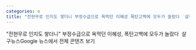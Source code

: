 ```yaml
---
categories: e
title: "전현무로 인지도 쌓더니 부정수급으로 욕먹던 이혜성 폭탄고백에 모두가 놀랐다  살구뉴스"
---
```

"전현무로 인지도 쌓더니" 부정수급으로 욕먹던 이혜성, 폭탄고백에 모두가 놀랐다&nbsp;&nbsp;살구뉴스Google 뉴스에서 전체 콘텐츠 보기